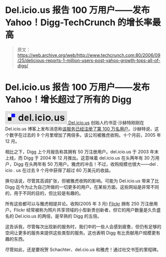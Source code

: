 # Del.icio.us 报告 100 万用户——发布 Yahoo！Digg-TechCrunch 的增长率最高

> 原文：<https://web.archive.org/web/http://www.techcrunch.com:80/2006/09/25/delicious-reports-1-million-users-post-yahoo-growth-tops-all-of-digg/>

# Del.icio.us 报告 100 万用户——发布 Yahoo！增长超过了所有的 Digg

[![](img/0079ab947f3a84c77d99388c8b2dc950.png) ](https://web.archive.org/web/20220818175131/http://del.icio.us/) [Del.icio.us](https://web.archive.org/web/20220818175131/http://del.icio.us/) 创始人约书亚·沙赫特刚刚在 Del.icio.us 博客上发布消息称[该服务已经注册了第 100 万名用户](https://web.archive.org/web/20220818175131/http://blog.del.icio.us/blog/2006/09/million.html)。沙赫特说，这个数字在过去的 9 个月里增加了两倍多。该公司被雅虎收购。十个月前，2005 年 12 月。

相比之下，Digg 上个月报告称其拥有 50 万注册用户。del.icio.us 于 2003 年末上线，而 Digg 于 2004 年 12 月推出。这意味着 del.icio.us 在头两年有 30 万用户，Digg 在头两年有 50 万用户。雅虎的冲击！不过，收购规模也很大——del . icio . us 在过去 9 个月中获得了超过 60 万美元的收益。

换句话说，尽管其高调扩张，但被雅虎收购的影响。可能为 Del.icio.us 带来了比 Digg 迄今为止为自己所做的一切更多的用户。在某些方面，这些网站是非常不同的，用于不同的目的，但比较是有趣的。

所有这些都可以与雅虎相提并论。收购(2005 年 3 月) [Flickr](https://web.archive.org/web/20220818175131/http://flickr.com/) 拥有 250 万注册用户。Flickr 经常被称为照片共享领域的小型新贵创新者，但它的用户数量是久负盛名的 Del.icio.us 的两倍，是早熟的 Digg 的五倍。

这告诉我，尽管每次出现新的服务时，我们中的一些人会感到疲惫，但仍有足够的空间让更多的服务来提供这些类型的服务。这也表明 Digg 有比贡献用户规模更有趣的东西。

尽管如此，还是要祝贺 Schachter、del.cio.us 和雅虎！通过社交书签的里程碑。